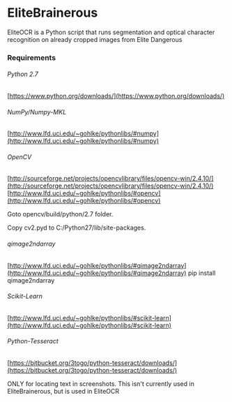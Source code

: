 EliteBrainerous
==============
EliteOCR is a Python script that runs segmentation and optical character recognition on already cropped images from Elite Dangerous


### Requirements

###### Python 2.7 
[https://www.python.org/downloads/](https://www.python.org/downloads/)


###### NumPy/Numpy-MKL
[http://www.lfd.uci.edu/~gohlke/pythonlibs/#numpy](http://www.lfd.uci.edu/~gohlke/pythonlibs/#numpy)


###### OpenCV 
[http://sourceforge.net/projects/opencvlibrary/files/opencv-win/2.4.10/](http://sourceforge.net/projects/opencvlibrary/files/opencv-win/2.4.10/) 
[http://www.lfd.uci.edu/~gohlke/pythonlibs/#opencv](http://www.lfd.uci.edu/~gohlke/pythonlibs/#opencv) 

Goto opencv/build/python/2.7 folder. 

Copy cv2.pyd to C:/Python27/lib/site-packages.


###### qimage2ndarray 
[http://www.lfd.uci.edu/~gohlke/pythonlibs/#qimage2ndarray](http://www.lfd.uci.edu/~gohlke/pythonlibs/#qimage2ndarray)
pip install qimage2ndarray 


###### Scikit-Learn
[http://www.lfd.uci.edu/~gohlke/pythonlibs/#scikit-learn](http://www.lfd.uci.edu/~gohlke/pythonlibs/#scikit-learn)



###### Python-Tesseract 

[https://bitbucket.org/3togo/python-tesseract/downloads/](https://bitbucket.org/3togo/python-tesseract/downloads/)

ONLY for locating text in screenshots. This isn't currently used in EliteBrainerous, but is used in EliteOCR


